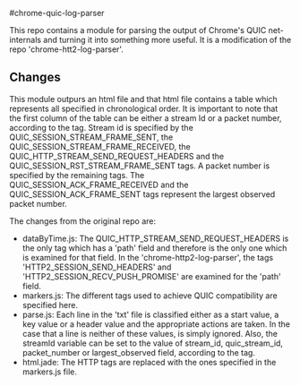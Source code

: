 #chrome-quic-log-parser

This repo contains a module for parsing the output of Chrome's QUIC
net-internals and turning it into something more useful. It is a modification of the repo 'chrome-htt2-log-parser'. 

## Changes
This module outpurs an html file and that html file contains a table which represents all specified in chronological order.
It is important to note that the first column of the table can be either a stream Id or a packet number, according to the tag. Stream id is specified by the QUIC_SESSION_STREAM_FRAME_SENT, the QUIC_SESSION_STREAM_FRAME_RECEIVED, the QUIC_HTTP_STREAM_SEND_REQUEST_HEADERS and the QUIC_SESSION_RST_STREAM_FRAME_SENT tags. A packet number is specified by the remaining tags. The QUIC_SESSION_ACK_FRAME_RECEIVED and the QUIC_SESSION_ACK_FRAME_SENT tags represent the largest observed packet number.

The changes from the original repo are:
 - dataByTime.js: The QUIC_HTTP_STREAM_SEND_REQUEST_HEADERS is the only tag which has a 'path' field and therefore is the only one
  		  which is examined for that field. In the 'chrome-http2-log-parser', the tags 'HTTP2_SESSION_SEND_HEADERS' and 'HTTP2_SESSION_RECV_PUSH_PROMISE' are examined for the 'path' field.
 - markers.js: The different tags used to achieve QUIC compatibility are specified here. 
 - parse.js: Each line in the 'txt' file is classified either as a start value, a key value or a header value and the appropriate actions are taken. In the case that a line is neither of these values, is simply ignored. 
 Also, the streamId variable can be set to the value of stream_id, quic_stream_id, packet_number or largest_observed field, according to the tag. 
 - html.jade: The HTTP tags are replaced with the ones specified in the markers.js file.	

